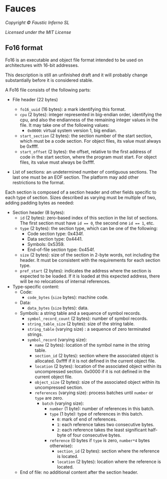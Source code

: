 # Fauces

*Copyright © Faustic Inferno SL*

*Licensed under the MIT License*

## Fo16 format

Fo16 is an executable and object file format intended to be used on architectures with 16-bit addresses.

This description is still an unfinished draft and it will probably change substantially before it is considered stable.

A Fo16 file consists of the following parts:

* File header (22 bytes)
    * `fo16_uuid` (16 bytes): a mark identifying this format.
    * `cpu` (2 bytes): integer represented in big-endian order, identifying the cpu, and also the endianness of the remaining integer values in the file. It may take one of the following values:
        * `0x0000`: virtual system version 1, big endian.
    * `start_section` (2 bytes): the section number of the start section, which must be a code section. For object files, its value must always be 0xffff.
    * `start_offset` (2 bytes): the offset, relative to the first address of code in the start section, where the program must start. For object files, its value must always be 0xffff.

* List of sections: an undetermined number of contiguous sections. The last one must be an EOF section. The platform may add other restrictions to the format.

Each section is composed of a section header and other fields specific to each type of section. Sizes described as varying must be multiple of two, adding padding bytes as needed:

* Section header (8 bytes):
    * `id` (2 bytes): zero-based index of this section in the list of sections. The first section must have `id == 0`, the second one `id == 1`, etc.
    * `type` (2 bytes): the section type, which can be one of the following:
        * Code section type: 0x434f.
        * Data section type: 0x4441.
        * Symbols: 0x5359.
        * End-of-file section type: 0x454f.
    * `size` (2 bytes): size of the section in 2-byte words, not including the header. It must be consistent with the requirements for each section type.
    * `pref_start` (2 bytes): indicates the address where the section is expected to be loaded. If it is loaded at this expected address, there will be no relocations of internal references.
* Type-specific content:
    * Code:
        * `code_bytes` (`size` bytes): machine code.
    * Data:
        * `data_bytes` (`size` bytes): data.
    * Symbols: a string table and a sequence of symbol records.
        * `symbol_record_count` (2 bytes): number of symbol records.
        * `string_table_size` (2 bytes): size of the string table.
        * `string_table` (varying size) : a sequence of zero terminated strings.
        * `symbol_record` (varying size):
            * `name` (2 bytes): location of the symbol name in the string table.
            * `section_id` (2 bytes): section where the associated object is allocated. 0xffff if it is not defined in the current object file.
            * `location` (2 bytes): location of the associated object within its uncompressed section. 0x0000 if it is not defined in the current object file.
            * `object_size` (2 bytes): size of the associated object within its uncompressed section.
            * `references` (varying size): process batches until `number` or `type` are zero.
                * `batch` (varying size):
                    * `number` (1 byte): number of references in this batch.
                    * `type` (1 byte): type of references in this batch.
                        * `0`: mark of end of references.
                        * `1`: each reference takes two consecutive bytes.
                        * `2`: each reference takes the least significant half-byte of four consecutive bytes.
                    * `reference` (0 bytes if `type` is zero, `number*4` bytes otherwise):
                        * `section_id` (2 bytes): section where the reference is located.
                        * `location` (2 bytes): location where the reference is located.
    * End of file: no additional content after the section header.
